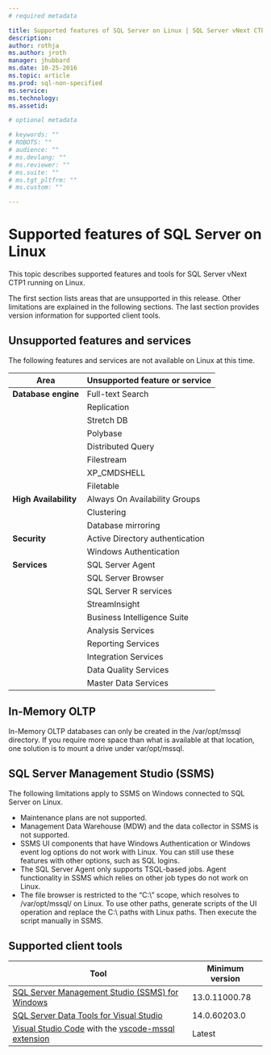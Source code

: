 ```yaml
---
# required metadata

title: Supported features of SQL Server on Linux | SQL Server vNext CTP1
description: 
author: rothja 
ms.author: jroth 
manager: jhubbard
ms.date: 10-25-2016
ms.topic: article
ms.prod: sql-non-specified
ms.service: 
ms.technology: 
ms.assetid: 

# optional metadata

# keywords: ""
# ROBOTS: ""
# audience: ""
# ms.devlang: ""
# ms.reviewer: ""
# ms.suite: ""
# ms.tgt_pltfrm: ""
# ms.custom: ""

---
```

# Supported features of SQL Server on Linux

This topic describes supported features and tools for SQL Server vNext CTP1 running on Linux.

The first section lists areas that are unsupported in this release. Other limitations are explained in the following sections. The last section provides version information for supported client tools. 

## Unsupported features and services

The following features and services are not available on Linux at this time.

| Area | Unsupported feature or service |
|-----|-----|
| **Database engine** | Full-text Search |
| &nbsp; | Replication|
| &nbsp; | Stretch DB|
| &nbsp; | Polybase|
| &nbsp; | Distributed Query|
| &nbsp; | Filestream|
| &nbsp; | XP_CMDSHELL|
| &nbsp; | Filetable|
| **High Availability** | Always On Availability Groups |
| &nbsp; | Clustering|
| &nbsp; | Database mirroring |
| **Security** | Active Directory authentication |
| &nbsp; | Windows Authentication |
| **Services** | SQL Server Agent |
| &nbsp; | SQL Server Browser|
| &nbsp; | SQL Server R services|
| &nbsp; | StreamInsight|
| &nbsp; | Business Intelligence Suite|
| &nbsp; | Analysis Services|
| &nbsp; | Reporting Services|
| &nbsp; | Integration Services|
| &nbsp; | Data Quality Services|
| &nbsp; | Master Data Services |

## In-Memory OLTP
In-Memory OLTP databases can only be created in the /var/opt/mssql directory. If you require more space than what is available at that location, one solution is to mount a drive under var/opt/mssql. 

## SQL Server Management Studio (SSMS)
The following limitations apply to SSMS on Windows connected to SQL Server on Linux.

- Maintenance plans are not supported.
- Management Data Warehouse (MDW) and the data collector in SSMS is not supported. 
- SSMS UI components that have Windows Authentication or Windows event log options do not work with Linux. You can still use these features with other options, such as SQL logins. 
- The SQL Server Agent only supports TSQL-based jobs. Agent functionality in SSMS which relies on other job types do not work on Linux.
- The file browser is restricted to the  “C:\” scope, which resolves to /var/opt/mssql/ on Linux. To use other paths, generate scripts of the UI operation and replace the C:\ paths with Linux paths. Then execute the script manually in SSMS.

## Supported client tools

| Tool | Minimum version |
|-----|-----|
| [SQL Server Management Studio (SSMS) for Windows](https://msdn.microsoft.com/library/mt238290.aspx) | 13.0.11000.78 |
| [SQL Server Data Tools for Visual Studio](https://msdn.microsoft.com/en-us/library/mt204009.aspx) | 14.0.60203.0 |
| [Visual Studio Code](https://code.visualstudio.com) with the [vscode-mssql extension](https://aka.ms/vscodemssql) | Latest |
